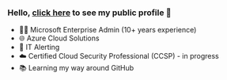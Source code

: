 ### Hello, [click here](https://robchantler.github.io/) to see my public profile 👋

- 👨‍💻 Microsoft Enterprise Admin (10+ years experience)
- 🌐 Azure Cloud Solutions
- 🚨 IT Alerting
- ☁️ Certified Cloud Security Professional (CCSP) - in progress
- 📚 Learning my way around GitHub
